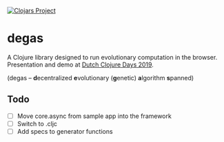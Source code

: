 [![Clojars Project](https://img.shields.io/clojars/v/degas.svg)](https://clojars.org/degas)

# degas

A Clojure library designed to run evolutionary computation in the browser. Presentation and demo at [Dutch Clojure Days 2019](https://clojuredays.org/#Decentralized%20evolutionary%20computation%20with%20Clojure%20and%20ClojureScript).


(degas – **d**ecentralized **e**volutionary (**g**enetic) **a**lgorithm **s**panned)

## Todo

- [ ] Move core.async from sample app into the framework
- [ ] Switch to .cljc
- [ ] Add specs to generator functions
